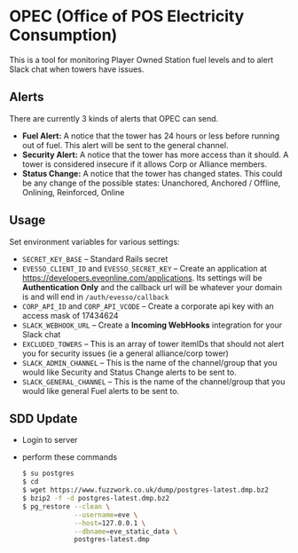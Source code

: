 # OPEC (Office of POS Electricity Consumption)

This is a tool for monitoring Player Owned Station fuel levels and to alert
Slack chat when towers have issues.


## Alerts

There are currently 3 kinds of alerts that OPEC can send.

* __Fuel Alert:__ A notice that the tower has 24 hours or less before running
  out of fuel. This alert will be sent to the general channel.
* __Security Alert:__ A notice that the tower has more access than it should. A
  tower is considered insecure if it allows Corp or Alliance members.
* __Status Change:__ A notice that the tower has changed states. This could be
  any change of the possible states: Unanchored, Anchored / Offline, Onlining,
  Reinforced, Online


## Usage

Set environment variables for various settings:

* `SECRET_KEY_BASE` – Standard Rails secret
* `EVESSO_CLIENT_ID` and `EVESSO_SECRET_KEY` – Create an application at
  https://developers.eveonline.com/applications. Its settings will be
  __Authentication Only__ and the callback url will be whatever your domain is
  and will end in `/auth/evesso/callback`
* `CORP_API_ID` and `CORP_API_VCODE` – Create a corporate api key with an
  access mask of 17434624
* `SLACK_WEBHOOK_URL` – Create a __Incoming WebHooks__ integration for your
  Slack chat
* `EXCLUDED_TOWERS` – This is an array of tower itemIDs that should not alert
  you for security issues (ie a general alliance/corp tower)
* `SLACK_ADMIN_CHANNEL` – This is the name of the channel/group that you would
  like Security and Status Change alerts to be sent to.
* `SLACK_GENERAL_CHANNEL` – This is the name of the channel/group that you would
  like general Fuel alerts to be sent to.


## SDD Update

* Login to server
* perform these commands

  ```bash
  $ su postgres
  $ cd
  $ wget https://www.fuzzwork.co.uk/dump/postgres-latest.dmp.bz2
  $ bzip2 -f -d postgres-latest.dmp.bz2
  $ pg_restore --clean \
               --username=eve \
               --host=127.0.0.1 \
               --dbname=eve_static_data \
               postgres-latest.dmp
  ```

